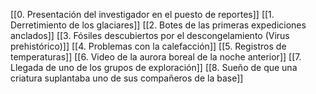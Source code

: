 [[0. Presentación del investigador en el puesto de reportes]]
[[1. Derretimiento de los glaciares]]
[[2. Botes de las primeras expediciones anclados]]
[[3. Fósiles descubiertos por el descongelamiento (Virus prehistórico)]]
[[4. Problemas con la calefacción]]
[[5. Registros de temperaturas]]
[[6. Video de la aurora boreal de la noche anterior]]
[[7. Llegada de uno de los grupos de exploración]]
[[8. Sueño de que una criatura suplantaba uno de sus compañeros de la base]]
